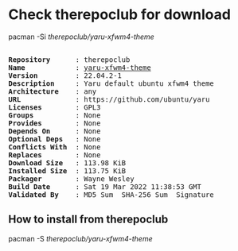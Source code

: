 # Check therepoclub for download

pacman -Si *therepoclub/yaru-xfwm4-theme*

<div class="highlight"><pre class="highlight"><text>
<b>Repository</b>      : therepoclub
<b>Name</b>            : <a href="../../x86_64/yaru-xfwm4-theme-22.04.2-1-any.pkg.tar.zst">yaru-xfwm4-theme</a>
<b>Version</b>         : 22.04.2-1
<b>Description</b>     : Yaru default ubuntu xfwm4 theme
<b>Architecture</b>    : any
<b>URL</b>             : https://github.com/ubuntu/yaru
<b>Licenses</b>        : GPL3
<b>Groups</b>          : None
<b>Provides</b>        : None
<b>Depends On</b>      : None
<b>Optional Deps</b>   : None
<b>Conflicts With</b>  : None
<b>Replaces</b>        : None
<b>Download Size</b>   : 113.98 KiB
<b>Installed Size</b>  : 113.75 KiB
<b>Packager</b>        : Wayne Wesley <wayne6324@gmail.com>
<b>Build Date</b>      : Sat 19 Mar 2022 11:38:53 GMT
<b>Validated By</b>    : MD5 Sum  SHA-256 Sum  Signature
</text></pre></div>

## How to install from therepoclub

pacman -S *therepoclub/yaru-xfwm4-theme*
